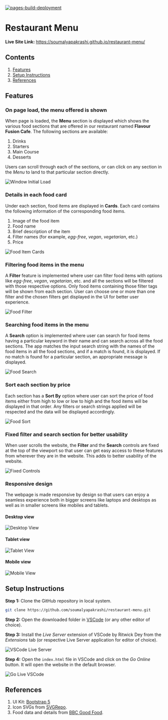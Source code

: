 [![pages-build-deployment](https://github.com/soumalyapakrashi/restaurant-menu/actions/workflows/pages/pages-build-deployment/badge.svg)](https://github.com/soumalyapakrashi/restaurant-menu/actions/workflows/pages/pages-build-deployment)

# Restaurant Menu

**Live Site Link:** https://soumalyapakrashi.github.io/restaurant-menu/ 

## Contents

1. [Features](#features)
2. [Setup Instructions](#setup-instructions)
3. [References](#references)

## Features

### On page load, the menu offered is shown

When page is loaded, the **Menu** section is displayed which shows the various food sections that are offered in our restaurant named **Flavour Fusion Cafe**. The following sections are available:

1. Drinks
2. Starters
3. Main Course
4. Desserts

Users can scroll through each of the sections, or can click on any section in the _Menu_ to land to that particular section directly.

![Window Initial Load](assets/img/window-initial-load.jpg)

### Details in each food card

Under each section, food items are displayed in **Cards**. Each card contains the following information of the corresponding food items.

1. Image of the food item
2. Food name
3. Brief description of the item
4. Filter names (for example, _egg-free_, _vegan_, _vegetarian_, etc.)
5. Price

![Food Item Cards](assets/img/food-item-cards.jpg)

### Filtering food items in the menu

A **Filter** feature is implemented where user can filter food items with options like _egg-free_, _vegan_, _vegetarian_, etc. and all the sections will be filtered with those respective options. Only food items containing those filter tags will be shown from each section. User can choose one or more than one filter and the chosen filters get displayed in the UI for better user experience.

![Food Filter](assets/img/food-filter.jpg)

### Searching food items in the menu

A **Search** option is implemented where user can search for food items having a particular keyword in their name and can search across all the food sections. The app matches the input search string with the names of the food items in all the food sections, and if a match is found, it is displayed. If no match is found for a particular section, an appropriate message is displayed.

![Food Search](assets/img/food-search.jpg)

### Sort each section by price

Each section has a **Sort By** option where user can sort the price of food items either from high to low or low to high and the food items will be displayed in that order. Any filters or search strings applied will be respected and the data will be displayed accordingly.

![Food Sort](assets/img/food-sort.jpg)

### Fixed filter and search section for better usability

When user scrolls the website, the **Filter** and the **Search** controls are fixed at the top of the viewport so that user can get easy access to these features from wherever they are in the website. This adds to better usability of the website.

![Fixed Controls](assets/img/fixed-controls.jpg)

### Responsive design

The webpage is made responsive by design so that users can enjoy a seamless experience both in bigger screens like laptops and desktops as well as in smaller screens like mobiles and tablets.

#### Desktop view

![Desktop View](assets/img/desktop-view.jpg)

#### Tablet view

![Tablet View](assets/img/tablet-view.jpg)

#### Mobile view

![Mobile View](assets/img/mobile-view.jpg)

## Setup Instructions

**Step 1:** Clone the GitHub repository in local system.

```bash
git clone https://github.com/soumalyapakrashi/restaurant-menu.git
```

**Step 2:** Open the downloaded folder in [VSCode](https://code.visualstudio.com/) (or any other editor of choice).

**Step 3:** Install the _Live Server_ extension of VSCode by Ritwick Dey from the _Extensions_ tab (or respective Live Server application for editor of choice).

![VSCode Live Server](assets/img/live-server-vscode.jpg)

**Step 4:** Open the `index.html` file in VSCode and click on the _Go Online_ button. It will open the website in the default browser.

![Go Live VSCode](assets/img/go-live-vscode.jpg)

## References

1. UI Kit: [Bootstrap 5](https://getbootstrap.com/)
2. Icon SVGs from [SVGRepo](https://www.svgrepo.com/).
3. Food data and details from [BBC Good Food](https://www.bbcgoodfood.com/).
